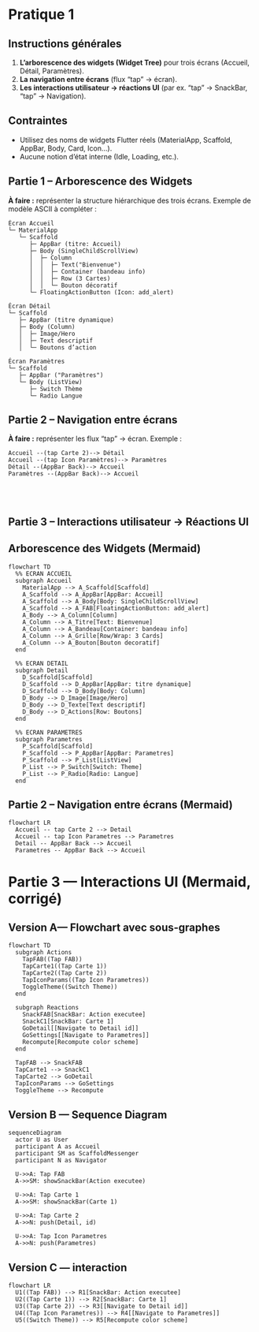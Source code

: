 # Pratique 1


## Instructions générales


  1. **L’arborescence des widgets (Widget Tree)** pour trois écrans (Accueil, Détail, Paramètres).
  2. **La navigation entre écrans** (flux “tap” → écran).
  3. **Les interactions utilisateur → réactions UI** (par ex. “tap” → SnackBar, “tap” → Navigation).

## Contraintes

* Utilisez des noms de widgets Flutter réels (MaterialApp, Scaffold, AppBar, Body, Card, Icon…).
* Aucune notion d’état interne (Idle, Loading, etc.).



## Partie 1 – Arborescence des Widgets

**À faire :** représenter la structure hiérarchique des trois écrans. Exemple de modèle ASCII à compléter :

```
Écran Accueil
└─ MaterialApp
   └─ Scaffold
      ├─ AppBar (titre: Accueil)
      ├─ Body (SingleChildScrollView)
      │  ├─ Column
      │  │  ├─ Text("Bienvenue")
      │  │  ├─ Container (bandeau info)
      │  │  ├─ Row (3 Cartes)
      │  │  └─ Bouton décoratif
      └─ FloatingActionButton (Icon: add_alert)

Écran Détail
└─ Scaffold
   ├─ AppBar (titre dynamique)
   ├─ Body (Column)
   │  ├─ Image/Hero
   │  ├─ Text descriptif
   │  └─ Boutons d’action

Écran Paramètres
└─ Scaffold
   ├─ AppBar ("Paramètres")
   └─ Body (ListView)
      ├─ Switch Thème
      └─ Radio Langue
```



## Partie 2 – Navigation entre écrans 

**À faire :** représenter les flux “tap” → écran. Exemple :

```
Accueil --(tap Carte 2)--> Détail
Accueil --(tap Icon Paramètres)--> Paramètres
Détail --(AppBar Back)--> Accueil
Paramètres --(AppBar Back)--> Accueil
```

<br/>
<br/>

## Partie 3 – Interactions utilisateur → Réactions UI 


## Arborescence des Widgets (Mermaid)

```mermaid
flowchart TD
  %% ECRAN ACCUEIL
  subgraph Accueil
    MaterialApp --> A_Scaffold[Scaffold]
    A_Scaffold --> A_AppBar[AppBar: Accueil]
    A_Scaffold --> A_Body[Body: SingleChildScrollView]
    A_Scaffold --> A_FAB[FloatingActionButton: add_alert]
    A_Body --> A_Column[Column]
    A_Column --> A_Titre[Text: Bienvenue]
    A_Column --> A_Bandeau[Container: bandeau info]
    A_Column --> A_Grille[Row/Wrap: 3 Cards]
    A_Column --> A_Bouton[Bouton decoratif]
  end

  %% ECRAN DETAIL
  subgraph Detail
    D_Scaffold[Scaffold]
    D_Scaffold --> D_AppBar[AppBar: titre dynamique]
    D_Scaffold --> D_Body[Body: Column]
    D_Body --> D_Image[Image/Hero]
    D_Body --> D_Texte[Text descriptif]
    D_Body --> D_Actions[Row: Boutons]
  end

  %% ECRAN PARAMETRES
  subgraph Parametres
    P_Scaffold[Scaffold]
    P_Scaffold --> P_AppBar[AppBar: Parametres]
    P_Scaffold --> P_List[ListView]
    P_List --> P_Switch[Switch: Theme]
    P_List --> P_Radio[Radio: Langue]
  end
```

## Partie 2 – Navigation entre écrans (Mermaid)

```mermaid
flowchart LR
  Accueil -- tap Carte 2 --> Detail
  Accueil -- tap Icon Parametres --> Parametres
  Detail -- AppBar Back --> Accueil
  Parametres -- AppBar Back --> Accueil
```





# Partie 3 — Interactions UI (Mermaid, corrigé)


## Version A— Flowchart avec sous-graphes 

```mermaid
flowchart TD
  subgraph Actions
    TapFAB((Tap FAB))
    TapCarte1((Tap Carte 1))
    TapCarte2((Tap Carte 2))
    TapIconParams((Tap Icon Parametres))
    ToggleTheme((Switch Theme))
  end

  subgraph Reactions
    SnackFAB[SnackBar: Action executee]
    SnackC1[SnackBar: Carte 1]
    GoDetail[[Navigate to Detail id]]
    GoSettings[[Navigate to Parametres]]
    Recompute[Recompute color scheme]
  end

  TapFAB --> SnackFAB
  TapCarte1 --> SnackC1
  TapCarte2 --> GoDetail
  TapIconParams --> GoSettings
  ToggleTheme --> Recompute
```


## Version B — Sequence Diagram 

```mermaid
sequenceDiagram
  actor U as User
  participant A as Accueil
  participant SM as ScaffoldMessenger
  participant N as Navigator

  U->>A: Tap FAB
  A->>SM: showSnackBar(Action executee)

  U->>A: Tap Carte 1
  A->>SM: showSnackBar(Carte 1)

  U->>A: Tap Carte 2
  A->>N: push(Detail, id)

  U->>A: Tap Icon Parametres
  A->>N: push(Parametres)
```



## Version C — interaction 

```mermaid
flowchart LR
  U1((Tap FAB)) --> R1[SnackBar: Action executee]
  U2((Tap Carte 1)) --> R2[SnackBar: Carte 1]
  U3((Tap Carte 2)) --> R3[[Navigate to Detail id]]
  U4((Tap Icon Parametres)) --> R4[[Navigate to Parametres]]
  U5((Switch Theme)) --> R5[Recompute color scheme]
```






